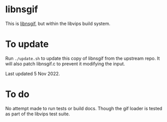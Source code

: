 # libnsgif

This is [libnsgif](https://www.netsurf-browser.org/projects/libnsgif/),
but within the libvips build system. 

# To update

Run `./update.sh` to update this copy of libnsgif from the upstream repo. It
will also patch libnsgif.c to prevent it modifying the input.

Last updated 5 Nov 2022.

# To do

No attempt made to run tests or build docs. Though the gif loader is tested
as part of the libvips test suite.
